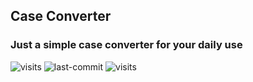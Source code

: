## Case Converter
### Just a simple case converter for your daily use

<p align="left">
  <img
    src="https://badges.pufler.dev/visits/karmablackshaw/case-generator"
    alt="visits"
  />
  <img
    src="https://img.shields.io/github/last-commit/karmablackshaw/case-generator"
    alt="last-commit"
  />
  <img
    src="https://img.shields.io/github/commit-activity/m/karmablackshaw/case-generator?color=yellow&label=Commit%20Activity"
    alt="visits"
  />
</p>
